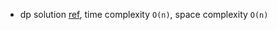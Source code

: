 - dp solution [ref](https://github.com/grandyang/leetcode/issues/55), time complexity `O(n)`, space complexity `O(n)` 
